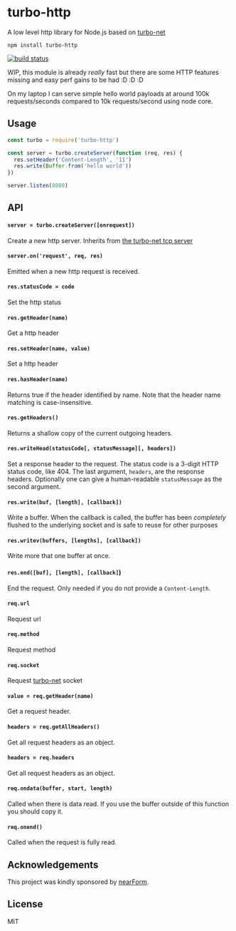 # turbo-http

A low level http library for Node.js based on [turbo-net](https://github.com/mafintosh/turbo-net)

```
npm install turbo-http
```

[![build status](https://travis-ci.org/mafintosh/turbo-http.svg?branch=master)](https://travis-ci.org/mafintosh/turbo-http)

WIP, this module is already *really* fast but there are some HTTP features
missing and easy perf gains to be had :D :D :D

On my laptop I can serve simple hello world payloads at around 100k requests/seconds compared to 10k requests/second using node core.

## Usage

``` js
const turbo = require('turbo-http')

const server = turbo.createServer(function (req, res) {
  res.setHeader('Content-Length', '11')
  res.write(Buffer.from('hello world'))
})

server.listen(8080)
```

## API

#### `server = turbo.createServer([onrequest])`

Create a new http server. Inherits from [the turbo-net tcp server](https://github.com/mafintosh/turbo-net#server--turbocreateserveroptions-onsocket)

#### `server.on('request', req, res)`

Emitted when a new http request is received.

#### `res.statusCode = code`

Set the http status

#### `res.getHeader(name)`

Get a http header

#### `res.setHeader(name, value)`

Set a http header

#### `res.hasHeader(name)`

Returns true if the header identified by name. Note that the header name matching is case-insensitive.

#### `res.getHeaders()`

Returns a shallow copy of the current outgoing headers.

#### `res.writeHead(statusCode[, statusMessage][, headers])`

Set a response header to the request. The status code is a 3-digit
HTTP status code, like 404. The last argument, `headers`, are the
response headers. Optionally one can give a human-readable
`statusMessage` as the second argument.

#### `res.write(buf, [length], [callback])`

Write a buffer. When the callback is called, the buffer
has been *completely* flushed to the underlying socket and is safe to
reuse for other purposes

#### `res.writev(buffers, [lengths], [callback])`

Write more that one buffer at once.

#### `res.end([buf], [length], [callback]`)

End the request. Only needed if you do not provide a `Content-Length`.

#### `req.url`

Request url

#### `req.method`

Request method

#### `req.socket`

Request [turbo-net](https://github.com/mafintosh/turbo-net) socket

#### `value = req.getHeader(name)`

Get a request header.

#### `headers = req.getAllHeaders()`

Get all request headers as an object.

#### `headers = req.headers`

Get all request headers as an object.

#### `req.ondata(buffer, start, length)`

Called when there is data read. If you use the buffer outside of this function
you should copy it.

#### `req.onend()`

Called when the request is fully read.

## Acknowledgements

This project was kindly sponsored by [nearForm](http://nearform.com).

## License

MIT
